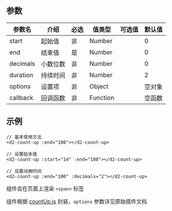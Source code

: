 ## 参数

| 参数名 | 介绍 | 必选 | 值类型 | 可选值 | 默认值 |
| --- | --- | --- | --- | --- | --- |
| start | 起始值 | 非 | Number |  | 0 |
| end | 结束值 | 是 | Number |  | 0 |
| decimals | 小数位数 | 非 | Number |  | 0 |
| duration | 持续时间 | 非 | Number |  | 2 |
| options | 设置项 | 非 | Object |  | 空对象 |
| callback | 回调函数 | 非 | Function |  | 空函数 |

## 示例

```
// 基本使用方法
<d2-count-up :end="100"></d2-count-up>

// 设置始末值
<d2-count-up :start="14" :end="100"></d2-count-up>

// 设置动画时间
<d2-count-up :end="100" :decimals="2"></d2-count-up>
```

组件会在页面上渲染 `<span>` 标签

组件根据 [countUp.js](https://github.com/inorganik/countUp.js) 封装，`options` 参数详见原始插件文档
